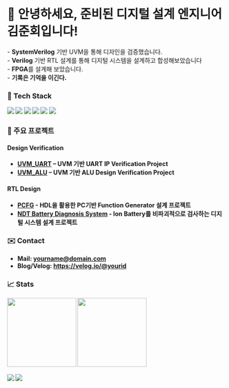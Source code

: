 <!-- 배너/소개 -->
<h1 align="left">👋 안녕하세요, 준비된 디지털 설계 엔지니어 김준회입니다!</h1>

<p>
- <b>SystemVerilog</b> 기반 UVM을 통해 디자인을 검증했습니다.<br>
- <b>Verilog</b> 기반 RTL 설계를 통해 디지털 시스템을 설계하고 합성해보았습니다<br>
- <b>FPGA</b>를 설계해 보았습니다.<br>
- <b>기록은 기억을 이긴다.<br>
</p>


<!-- 배지: tech stack -->
### 🧰 Tech Stack
<p>
  <img src="https://img.shields.io/badge/SystemVerilog-8A2BE2" />
  <img src="https://img.shields.io/badge/Verilog-8A2BE2" />
  <img src="https://img.shields.io/badge/Python-3776AB?logo=python&logoColor=white" />
  <img src="https://img.shields.io/badge/C-00599C?logo=c&logoColor=white" /> 
  <img src="https://img.shields.io/badge/Linux-000000?logo=linux&logoColor=white" />
  <img src="https://img.shields.io/badge/Vivado-FFCC00" />
</p>

<!-- 주요 프로젝트: 링크 + 한줄 설명 -->
### 📌 주요 프로젝트
#### Design Verification
- [UVM_UART](https://github.com/junhoe99/UVM_UART) – UVM 기반 UART IP Verification Project
- [UVM_ALU](https://github.com/junhoe99/UVM_ALU) – UVM 기반 ALU Design Verification Project
#### RTL Design
- [PCFG](https://github.com/junhoe99/project_PCFG) - HDL을 활용한 PC기반 Function Generator 설계 프로젝트
- [NDT Battery Diagnosis System](https://github.com/junhoe99/9_dac_adc_triggered_read_JH) - Ion Battery를 비파괴적으로 검사하는 디지털 시스템 설계 프로젝트


<!-- 연락 -->
### ✉️ Contact
- Mail: yourname@domain.com  
- Blog/Velog: https://velog.io/@yourid

<!-- 통계 위젯 -->
### 📈 Stats
<p>
  <img height="160" src="https://github-readme-stats.vercel.app/api?username=junhoe99&show_icons=true&rank_icon=github" />
  <img height="160" src="https://github-readme-stats.vercel.app/api/top-langs/?username=junhoe99&layout=compact" />
</p>

<!-- 방문자/트로피(선택) -->
<p>
  <img src="https://komarev.com/ghpvc/?username=junhoe99&label=Profile%20Views" />
  <img src="https://github-profile-trophy.vercel.app/?username=junhoe99&theme=flat&column=6" />
</p>

